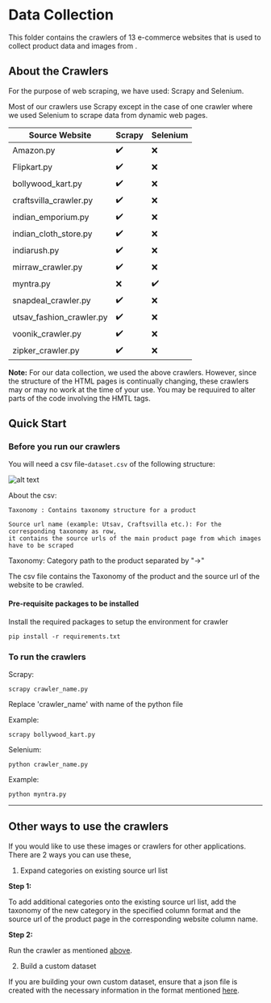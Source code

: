 # Data Collection
This folder contains the crawlers of 13 e-commerce websites that is used to collect product data and images from . 

## About the Crawlers

For the purpose of web scraping, we have used: Scrapy and Selenium.

Most of our crawlers use Scrapy except in the case of one crawler where we used Selenium to scrape data from dynamic web pages.


| Source Website           | Scrapy | Selenium |
|--------------------------|--------|----------|
| Amazon.py                | :heavy_check_mark:  |   :x:       |
| Flipkart.py              | :heavy_check_mark:  |    :x:      |
| bollywood_kart.py        | :heavy_check_mark:  |   :x:       |
| craftsvilla_crawler.py   | :heavy_check_mark:  |      :x:    |
| indian_emporium.py       | :heavy_check_mark:  |       :x:   |
| indian_cloth_store.py    | :heavy_check_mark:  |      :x:    |
| indiarush.py             | :heavy_check_mark:  |        :x:  |
| mirraw_crawler.py        | :heavy_check_mark:  |        :x:  |
| myntra.py                | :x:       | :heavy_check_mark:    |
| snapdeal_crawler.py      | :heavy_check_mark:  |    :x:      |
| utsav_fashion_crawler.py |   :heavy_check_mark:  |     :x:     |
| voonik_crawler.py        |   :heavy_check_mark:  |     :x:     |
| zipker_crawler.py        | :heavy_check_mark:  |      :x:    |

**Note:** For our data collection, we used the above crawlers. However, since the structure of the HTML pages is continually changing, these crawlers may or may no work at the time of your use. You may be requuired to alter parts of the code involving the HMTL tags.


## Quick Start

### Before you run our crawlers

You will need a csv file-`dataset.csv` of the following structure:

![alt text](https://github.com/vumaasha/Atlas/blob/master/img/atlas_csv_strucure.jpg "sample of the csv file")

About the csv:

    Taxonomy : Contains taxonomy structure for a product

    Source url name (example: Utsav, Craftsvilla etc.): For the corresponding taxonomy as row, 
    it contains the source urls of the main product page from which images have to be scraped

Taxonomy: Category path to the product separated by "->"

The csv file contains the Taxonomy of the product and the source url of the website to be crawled. 

#### Pre-requisite packages to be installed 

Install the required packages to setup the environment for crawler

`pip install -r requirements.txt`

### To run the crawlers

Scrapy:

`scrapy crawler_name.py` 

Replace 'crawler_name' with name of the python file

Example:

`scrapy bollywood_kart.py`

Selenium:

`python crawler_name.py`

Example:

`python myntra.py`

***

## Other ways to use the crawlers

If you would like to use these images or crawlers for other applications. There are 2 ways you can use these,

1. Expand categories on existing source url list

**Step 1:**

To add additional categories onto the existing source url list, add the taxonomy of the new category in the specified column format and the source url of the product page in the corresponding website column name.

**Step 2:**

Run the crawler as mentioned [above](#to-run-the-crawlers).

2. Build a custom dataset

If you are building your own custom dataset, ensure that a json file is created with the necessary information in the format mentioned [here](https://github.com/vumaasha/Atlas/blob/master/dataset/README.md). 
